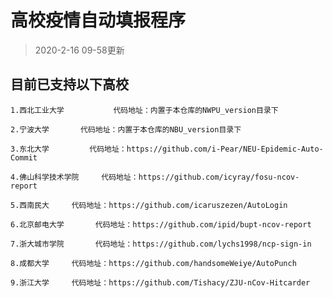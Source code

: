 # 高校疫情自动填报程序

> 2020-2-16	09-58更新

## 目前已支持以下高校

​	`1.西北工业大学			代码地址：内置于本仓库的NWPU_version目录下`

​	`2.宁波大学		  代码地址：内置于本仓库的NBU_version目录下`

​	`3.东北大学			代码地址：https://github.com/i-Pear/NEU-Epidemic-Auto-Commit`

​	`4.佛山科学技术学院		代码地址：https://github.com/icyray/fosu-ncov-report`

​	`5.西南民大		代码地址：https://github.com/icaruszezen/AutoLogin`

​	`6.北京邮电大学		代码地址：https://github.com/ipid/bupt-ncov-report`

​	`7.浙大城市学院		代码地址：https://github.com/lychs1998/ncp-sign-in`

​	`8.成都大学		代码地址：https://github.com/handsomeWeiye/AutoPunch`

​	`9.浙江大学		代码地址：https://github.com/Tishacy/ZJU-nCov-Hitcarder`
